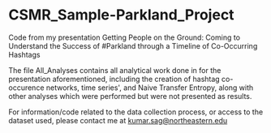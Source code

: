 # CSMR_Sample-Parkland_Project
Code from my presentation Getting People on the Ground: Coming to Understand the Success of #Parkland through a Timeline of Co-Occurring Hashtags

The file All_Analyses contains all analytical work done in for the presentation aforementioned, including the creation of hashtag co-occurence networks, time 
series', and Naive Transfer Entropy, along with other analyses which were performed but were not presented as results. 

For information/code related to the data collection process, or access to the dataset used, please contact me at kumar.sag@northeastern.edu
